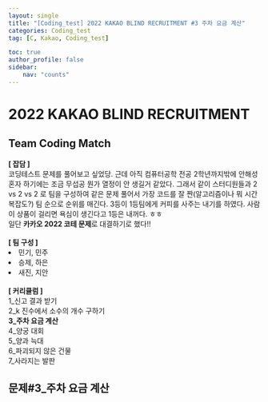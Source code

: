 ```yaml
---
layout: single
title: "[Coding_test] 2022 KAKAO BLIND RECRUITMENT #3 주차 요금 계산"
categories: Coding_test
tag: [C, Kakao, Coding_test]

toc: true
author_profile: false
sidebar:
    nav: "counts"
---
```



# 2022 KAKAO BLIND RECRUITMENT


## Team Coding Match

<div class="notice--success">
    <b>[ 잡담 ]</b>
    <br>
    코딩테스트 문제를 풀어보고 싶었당. 근데 아직 컴퓨터공학 전공 2학년까지밖에 안해성
    혼자 하기에는 조금 무섭공 뭔가 열정이 안 생길거 같았다.
    그래서 같이 스터디원들과 2 vs 2 vs 2 로 팀을 구성하여 같은 문제 풀어서 
    가장 코드를 잘 짠(알고리즘이나 뭐 시간복잡도?) 팀 순으로 순위를 매긴다.
    3등이 1등팀에게 커피를 사주는 내기를 하였다.
    사람이 상품이 걸리면 욕심이 생긴다고 1등은 내꺼다. ㅎㅎ
    <br>
    일단 <b>카카오 2022 코테 문제</b>로 대결하기로 했다!!
    <br><br>
    <b>[ 팀 구성 ]</b>
    <u1>
        <li>민기, 민주</li>
        <li>승제, 하은</li>
        <li>새진, 지안</li>
    </u1>
    <br>    
    <b>[ 커리큘럼 ]</b>
    <u1><br>
        1_신고 결과 받기<br>
        2_k 진수에서 소수의 개수 구하기<br>
        <b>3_주차 요금 계산</b><br>
        4_양궁 대회<br>
        5_양과 늑대<br>
        6_파괴되지 않은 건물<br>
        7_사라지는 발판<br>
    </u1>
</div>

## 문제#3_주차 요금 계산